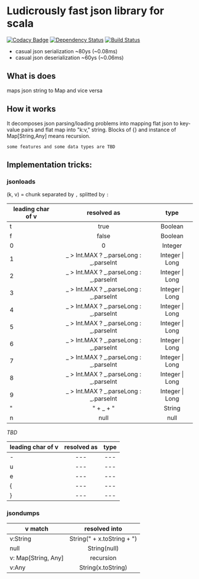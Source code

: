 # Ludicrously fast json library for scala

[![Codacy Badge](https://api.codacy.com/project/badge/Grade/7d84fbd2dcee449885b39c5b1a77c443)](https://www.codacy.com/app/jan-cajthaml/json?utm_source=github.com&amp;utm_medium=referral&amp;utm_content=jancajthaml-scala/json&amp;utm_campaign=Badge_Grade) [![Dependency Status](https://www.versioneye.com/user/projects/57dc1a3f500a3100425c97b3/badge.svg?style=flat-square)](https://www.versioneye.com/user/projects/57dc1a3f500a3100425c97b3) [![Build Status](https://travis-ci.org/jancajthaml-scala/json.svg?branch=master)](https://travis-ci.org/jancajthaml-scala/json)

* casual json serialization ~80ys (~0.08ms)
* casual json deserialization ~60ys (~0.06ms)

## What is does

maps json string to Map and vice versa

## How it works

It decomposes json parsing/loading problems into mapping flat json to key-value pairs and
flat map into "k:v," string. Blocks of {} and instance of Map[String,Any] means recursion.

`some features and some data types are TBD` 

## Implementation tricks:

### jsonloads

(k, v) = chunk separated by `,` splitted by `:`

| leading char of v | resolved as                            | type            |
| ----------------- |:--------------------------------------:|:---------------:|
| t                 | true                                   | Boolean         |
| f                 | false                                  | Boolean         |
| 0                 | 0                                      | Integer         |
| 1                 | _ > Int.MAX ? _.parseLong : _.parseInt | Integer \| Long |
| 2                 | _ > Int.MAX ? _.parseLong : _.parseInt | Integer \| Long |
| 3                 | _ > Int.MAX ? _.parseLong : _.parseInt | Integer \| Long |
| 4                 | _ > Int.MAX ? _.parseLong : _.parseInt | Integer \| Long |
| 5                 | _ > Int.MAX ? _.parseLong : _.parseInt | Integer \| Long |
| 6                 | _ > Int.MAX ? _.parseLong : _.parseInt | Integer \| Long |
| 7                 | _ > Int.MAX ? _.parseLong : _.parseInt | Integer \| Long |
| 8                 | _ > Int.MAX ? _.parseLong : _.parseInt | Integer \| Long |
| 9                 | _ > Int.MAX ? _.parseLong : _.parseInt | Integer \| Long |
| "                 | " + _ + "                              | String          |
| n                 | null                                   | null            |

*TBD*

| leading char of v | resolved as                            | type            |
| ----------------- |:--------------------------------------:|:---------------:|
| -                 | ---                                    | ---             |
| u                 | ---                                    | ---             |
| e                 | ---                                    | ---             |
| {                 | ---                                    | ---             |
| }                 | ---                                    | ---             |

### jsondumps

| v match             | resolved into              |
| ------------------- |:--------------------------:|
| v:String            | String(" + x.toString + ") |
| null                | String(null)               |
| v: Map[String, Any] | recursion                  |
| v:Any               | String(x.toString)         |
